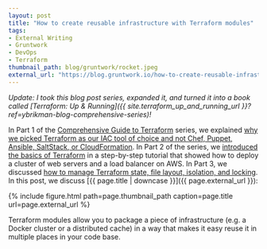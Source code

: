 ```yaml
---
layout: post
title: "How to create reusable infrastructure with Terraform modules"
tags:
- External Writing
- Gruntwork
- DevOps
- Terraform
thumbnail_path: blog/gruntwork/rocket.jpeg
external_url: "https://blog.gruntwork.io/how-to-create-reusable-infrastructure-with-terraform-modules-25526d65f73d"
---
```


*Update: I took this blog post series, expanded it, and turned it into a book called 
[Terraform: Up & Running]({{ site.terraform_up_and_running_url }}?ref=ybrikman-blog-comprehensive-series)!*

In Part 1 of the [Comprehensive Guide to
Terraform](https://blog.gruntwork.io/a-comprehensive-guide-to-terraform-b3d32832baca?source=latest) series, we
explained [why we picked Terraform as our IAC tool of choice and not Chef, Puppet, Ansible, SaltStack, or
CloudFormation](https://blog.gruntwork.io/why-we-use-terraform-and-not-chef-puppet-ansible-saltstack-or-cloudformation-7989dad2865c?source=latest).
In Part 2 of the series, we [introduced the basics of
Terraform](https://blog.gruntwork.io/an-introduction-to-terraform-f17df9c6d180) in a step-by-step tutorial
that showed how to deploy a cluster of web servers and a load balancer on AWS. In Part 3, we discussed [how to manage
Terraform state, file layout, isolation, and
locking](https://blog.gruntwork.io/how-to-manage-terraform-state-28f5697e68fa). In this post, we discuss
[{{ page.title | downcase }}]({{ page.external_url }}):

{% include figure.html path=page.thumbnail_path caption=page.title url=page.external_url %}

Terraform modules allow you to package a piece of infrastructure (e.g. a Docker cluster or a distributed cache) in a
way that makes it easy reuse it in multiple places in your code base.
